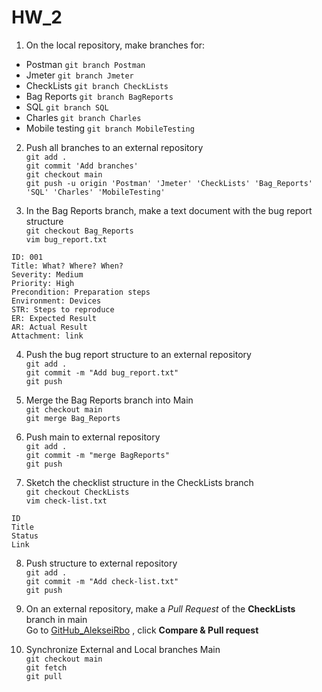 # HW_2

1. On the local repository, make branches for:  
  * Postman        `git branch Postman`
  * Jmeter         `git branch Jmeter`
  * CheckLists     `git branch CheckLists`
  * Bag Reports    `git branch BagReports`
  * SQL            `git branch SQL`
  * Charles        `git branch Charles`
  * Mobile testing `git branch MobileTesting`

2. Push all branches to an external repository  
  `git add .`  
  `git commit 'Add branches'`  
  `git checkout main`  
  `git push -u origin 'Postman' 'Jmeter' 'CheckLists' 'Bag_Reports' 'SQL' 'Charles' 'MobileTesting'`  

3. In the Bag Reports branch, make a text document with the bug report structure   
  `git checkout Bag_Reports`  
  `vim bug_report.txt`    
```
ID: 001  
Title: What? Where? When?  
Severity: Medium  
Priority: High
Precondition: Preparation steps  
Environment: Devices  
STR: Steps to reproduce  
ER: Expected Result  
AR: Actual Result  
Attachment: link  
```
4. Push the bug report structure to an external repository  
  `git add .`  
  `git commit -m "Add bug_report.txt"`  
  `git push`  

5. Merge the Bag Reports branch into Main  
  `git checkout main`  
  `git merge Bag_Reports`  

6. Push main to external repository  
  `git add .`  
  `git commit -m "merge BagReports"`  
  `git push`  

7. Sketch the checklist structure in the CheckLists branch  
  `git checkout CheckLists`  
  `vim check-list.txt`  
```
ID
Title
Status
Link
```
8. Push structure to external repository  
  `git add .`  
  `git commit -m "Add check-list.txt"`  
  `git push`  

9. On an external repository, make a *Pull Request* of the **CheckLists** branch in main      
Go to [GitHub_AlekseiRbo](https://github.com/AlekseiRbo/HW_2_branches/ "GitHub_AlekseiRbo") , click **Compare & Pull request**  

10. Synchronize External and Local branches Main  
  `git checkout main`  
  `git fetch`  
  `git pull`  
  
